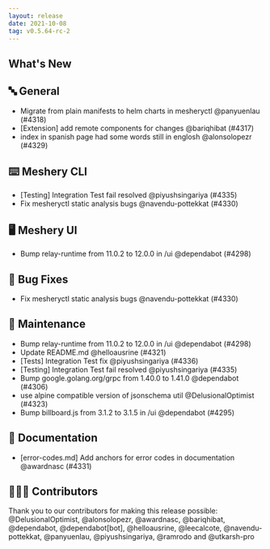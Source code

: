 ```yaml
---
layout: release
date: 2021-10-08
tag: v0.5.64-rc-2
---
```


## What's New

## 🔤 General

- Migrate from plain manifests to helm charts in mesheryctl @panyuenlau (#4318)
- [Extension] add remote components for changes @bariqhibat (#4317)
- index in spanish page had some words still in englosh @alonsolopezr (#4329)

## ⌨️ Meshery CLI

- [Testing] Integration Test fail resolved @piyushsingariya (#4335)
- Fix mesheryctl static analysis bugs @navendu-pottekkat (#4330)

## 🖥 Meshery UI

- Bump relay-runtime from 11.0.2 to 12.0.0 in /ui @dependabot (#4298)

## 🐛 Bug Fixes

- Fix mesheryctl static analysis bugs @navendu-pottekkat (#4330)

## 🧰 Maintenance

- Bump relay-runtime from 11.0.2 to 12.0.0 in /ui @dependabot (#4298)
- Update README.md @helloausrine (#4321)
- [Tests] Integration Test fix @piyushsingariya (#4336)
- [Testing] Integration Test fail resolved @piyushsingariya (#4335)
- Bump google.golang.org/grpc from 1.40.0 to 1.41.0 @dependabot (#4306)
- use alpine compatible version of jsonschema util @DelusionalOptimist (#4323)
- Bump billboard.js from 3.1.2 to 3.1.5 in /ui @dependabot (#4295)

## 📖 Documentation

- [error-codes.md] Add anchors for error codes in documentation @awardnasc (#4331)

## 👨🏽‍💻 Contributors

Thank you to our contributors for making this release possible:
@DelusionalOptimist, @alonsolopezr, @awardnasc, @bariqhibat, @dependabot, @dependabot[bot], @helloausrine, @leecalcote, @navendu-pottekkat, @panyuenlau, @piyushsingariya, @ramrodo and @utkarsh-pro
